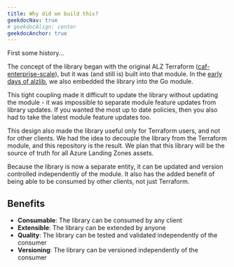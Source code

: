 ```yaml
---
title: Why did we build this?
geekdocNav: true
# geekdocAlign: center
geekdocAnchor: true
---
```


First some history...

The concept of the library began with the original ALZ Terraform ([caf-enterprise-scale](https://registry.terraform.io/modules/Azure/caf-enterprise-scale/azurerm/latest)), but it was (and still is) built into that module.
In the [early days of alzlib](https://github.com/Azure/alzlib/tree/v0.9.0), we also embedded the library into the Go module.

This tight coupling made it difficult to update the library without updating the module - it was impossible to separate module feature updates from library updates.
If you wanted the most up to date policies, then you also had to take the latest module feature updates too.

This design also made the library useful only for Terraform users, and not for other clients.
We had the idea to decouple the library from the Terraform module, and this repository is the result.
We plan that this library will be the source of truth for all Azure Landing Zones assets.

Because the library is now a separate entity, it can be updated and version controlled independently of the module.
It also has the added benefit of being able to be consumed by other clients, not just Terraform.

## Benefits

- **Consumable**: The library can be consumed by any client
- **Extensible**: The library can be extended by anyone
- **Quality**: The library can be tested and validated independently of the consumer
- **Versioning**: The library can be versioned independently of the consumer

